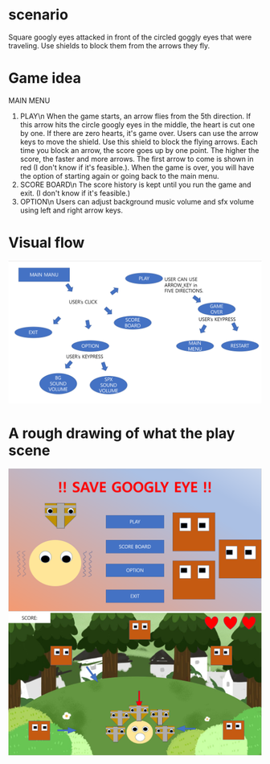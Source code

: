 # scenario
Square googly eyes attacked in front of the circled goggly eyes that were traveling. Use shields to block them from the arrows they fly.

# Game idea
MAIN MENU
1. PLAY\n
When the game starts, an arrow flies from the 5th direction. If this arrow hits the circle googly eyes in the middle, the heart is cut one by one. If there are zero hearts, it's game over. Users can use the arrow keys to move the shield. Use this shield to block the flying arrows. Each time you block an arrow, the score goes up by one point. The higher the score, the faster and more arrows. The first arrow to come is shown in red (I don't know if it's feasible.). When the game is over, you will have the option of starting again or going back to the main menu.
2. SCORE BOARD\n
The score history is kept until you run the game and exit. (I don't know if it's feasible.)
3. OPTION\n
Users can adjust background music volume and sfx volume using left and right arrow keys.

# Visual flow
![flow](images/flow.PNG)

# A rough drawing of what the play scene
![mainmenu](images/mainmenu.PNG)
![playscene](images/play.PNG)
